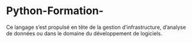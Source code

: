 # Python-Formation-
Ce langage s’est propulsé en tête de la gestion d’infrastructure, d’analyse de données ou dans le domaine du développement de logiciels.
